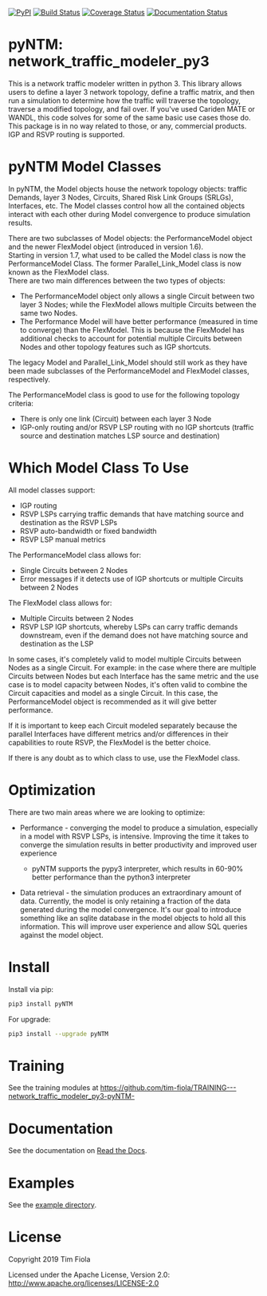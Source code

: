 
[![PyPI](https://img.shields.io/pypi/v/pyntm.svg)](https://pypi.python.org/pypi/pyNTM)
[![Build Status](https://travis-ci.org/tim-fiola/network_traffic_modeler_py3.svg?branch=master)](https://travis-ci.org/tim-fiola/network_traffic_modeler_py3)
[![Coverage Status](https://coveralls.io/repos/github/tim-fiola/network_traffic_modeler_py3/badge.svg?branch=master)](https://coveralls.io/github/tim-fiola/network_traffic_modeler_py3?branch=master)
[![Documentation Status](https://readthedocs.org/projects/pyntm/badge/?version=latest)](https://pyntm.readthedocs.io/en/latest/?badge=latest)


pyNTM: network_traffic_modeler_py3
==================================

This is a network traffic modeler written in python 3. This library allows users to define a layer 3 network topology, define a traffic matrix, and then run a simulation to determine how the traffic will traverse the topology, traverse a modified topology, and fail over. If you've used Cariden MATE or WANDL, this code solves for some of the same basic use cases those do.  This package is in no way related to those, or any, commercial products.  IGP and RSVP routing is supported. 


pyNTM Model Classes
==================================
In pyNTM, the Model objects house the network topology objects: traffic Demands, layer 3 Nodes, Circuits, Shared Risk Link Groups (SRLGs), Interfaces, etc.  The Model classes control how all the contained objects interact with each other during Model convergence to produce simulation results.

There are two subclasses of Model objects: the PerformanceModel object and the newer FlexModel object (introduced in version 1.6).  
Starting in version 1.7, what used to be called the Model class is now the PerformanceModel Class.  The former Parallel_Link_Model
class is now known as the FlexModel class.  
There are two main differences between the two types of objects:
- The PerformanceModel object only allows a single Circuit between two layer 3 Nodes; while the FlexModel allows multiple Circuits between the same two Nodes.
- The Performance Model will have better performance (measured in time to converge) than the FlexModel.  This is because the FlexModel has additional checks to account for potential multiple Circuits between Nodes and other topology features such as IGP shortcuts.

The legacy Model and Parallel_Link_Model should still work as they have been made subclasses of the PerformanceModel and FlexModel classes, respectively.

The PerformanceModel class is good to use for the following topology criteria:
- There is only one link (Circuit) between each layer 3 Node
- IGP-only routing and/or RSVP LSP routing with no IGP shortcuts (traffic source and destination matches LSP source and destination)

Which Model Class To Use
==================================
All model classes support:
- IGP routing
- RSVP LSPs carrying traffic demands that have matching source and destination as the RSVP LSPs
- RSVP auto-bandwidth or fixed bandwidth
- RSVP LSP manual metrics

The PerformanceModel class allows for:
- Single Circuits between 2 Nodes
- Error messages if it detects use of IGP shortcuts or multiple Circuits between 2 Nodes

The FlexModel class allows for:
- Multiple Circuits between 2 Nodes
- RSVP LSP IGP shortcuts, whereby LSPs can carry traffic demands downstream, even if the demand does not have matching source and destination as the LSP

In some cases, it's completely valid to model multiple Circuits between Nodes as a single Circuit.  For example: in the case where there are multiple Circuits between Nodes but each Interface has the same metric and the use case is to model capacity between Nodes, it's often valid to combine the Circuit capacities and model as a single Circuit.  In this case, the PerformanceModel object is recommended as it will give better performance.

If it is important to keep each Circuit modeled separately because the parallel Interfaces have different metrics and/or differences in their capabilities to route RSVP, the FlexModel is the better choice.

If there is any doubt as to which class to use, use the FlexModel class.
 
Optimization
==================================
 
There are two main areas where we are looking to optimize:
- Performance - converging the model to produce a simulation, especially in a model with RSVP LSPs, is intensive.  Improving the time it takes to converge the simulation results in better productivity and improved user experience
  - pyNTM supports the pypy3 interpreter, which results in 60-90% better performance than the python3 interpreter

- Data retrieval - the simulation produces an extraordinary amount of data.  Currently, the model is only retaining a fraction of the data generated during the model convergence.  It's our goal to introduce something like an sqlite database in the model objects to hold all this information.  This will improve user experience and allow SQL queries against the model object.


Install
=======

Install via pip:
```bash
pip3 install pyNTM
```

For upgrade:
```bash
pip3 install --upgrade pyNTM
```

Training
=========
See the training modules at https://github.com/tim-fiola/TRAINING---network_traffic_modeler_py3-pyNTM-


Documentation
=============

See the documentation on [Read the Docs](http://pyntm.readthedocs.org).


Examples
========

See the [example directory](https://github.com/tim-fiola/network_traffic_modeler_py3/blob/master/examples).


License
=======

Copyright 2019 Tim Fiola

Licensed under the Apache License, Version 2.0: http://www.apache.org/licenses/LICENSE-2.0
